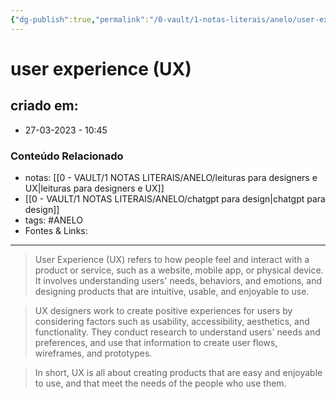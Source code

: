 ```yaml
---
{"dg-publish":true,"permalink":"/0-vault/1-notas-literais/anelo/user-experience-ux/","tags":["ANELO"],"dgHomeLink":true,"dgShowLocalGraph":true,"dgShowFileTree":true,"dgEnableSearch":true}
---
```


# user experience (UX)

## criado em: 
-  27-03-2023 - 10:45

### Conteúdo Relacionado
- notas: [[0 - VAULT/1 NOTAS LITERAIS/ANELO/leituras para designers e UX\|leituras para designers e UX]]
- [[0 - VAULT/1 NOTAS LITERAIS/ANELO/chatgpt para design\|chatgpt para design]]
- tags: #ANELO 
- Fontes & Links: 

---

>User Experience (UX) refers to how people feel and interact with a product or service, such as a website, mobile app, or physical device. It involves understanding users' needs, behaviors, and emotions, and designing products that are intuitive, usable, and enjoyable to use.

>UX designers work to create positive experiences for users by considering factors such as usability, accessibility, aesthetics, and functionality. They conduct research to understand users' needs and preferences, and use that information to create user flows, wireframes, and prototypes.

>In short, UX is all about creating products that are easy and enjoyable to use, and that meet the needs of the people who use them.